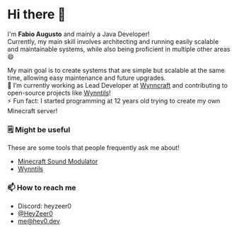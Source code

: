 # Hi there 👋

I'm **Fabio Augusto** and mainly a Java Developer!<br>
Currently, my main skill involves architecting and running easily scalable and maintainable systems, while also being proficient in multiple other areas 😄

My main goal is to create systems that are simple but scalable at the same time, allowing easy maintenance and future upgrades.<br>
🔭 I’m currently working as Lead Developer at [Wynncraft](https://wynncraft.com/) and contributing to open-source projects like [Wynntils](https://github.com/Wynntils)!<br>
⚡ Fun fact: I started programming at 12 years old trying to create my own Minecraft server!

### 🗒️ Might be useful
These are some tools that people frequently ask me about!
  - [Minecraft Sound Modulator](https://msm.hey0.dev)
  - [Wynntils](https://wynntils.com)

### 📫 How to reach me
  - Discord: heyzeer0
  - [@HeyZeer0](https://twitter.com/HeyZeer0)
  - me@hey0.dev

